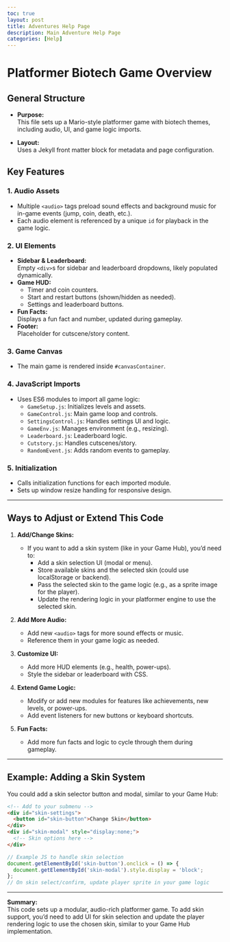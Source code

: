 ```yaml
---
toc: true
layout: post
title: Adventures Help Page
description: Main Adventure Help Page
categories: [Help]
---
```


# Platformer Biotech Game Overview

## General Structure

- **Purpose:**  
  This file sets up a Mario-style platformer game with biotech themes, including audio, UI, and game logic imports.

- **Layout:**  
  Uses a Jekyll front matter block for metadata and page configuration.

## Key Features

### 1. **Audio Assets**
- Multiple `<audio>` tags preload sound effects and background music for in-game events (jump, coin, death, etc.).
- Each audio element is referenced by a unique `id` for playback in the game logic.

### 2. **UI Elements**
- **Sidebar & Leaderboard:**  
  Empty `<div>`s for sidebar and leaderboard dropdowns, likely populated dynamically.
- **Game HUD:**  
  - Timer and coin counters.
  - Start and restart buttons (shown/hidden as needed).
  - Settings and leaderboard buttons.
- **Fun Facts:**  
  Displays a fun fact and number, updated during gameplay.
- **Footer:**  
  Placeholder for cutscene/story content.

### 3. **Game Canvas**
- The main game is rendered inside `#canvasContainer`.

### 4. **JavaScript Imports**
- Uses ES6 modules to import all game logic:
  - `GameSetup.js`: Initializes levels and assets.
  - `GameControl.js`: Main game loop and controls.
  - `SettingsControl.js`: Handles settings UI and logic.
  - `GameEnv.js`: Manages environment (e.g., resizing).
  - `Leaderboard.js`: Leaderboard logic.
  - `Cutstory.js`: Handles cutscenes/story.
  - `RandomEvent.js`: Adds random events to gameplay.

### 5. **Initialization**
- Calls initialization functions for each imported module.
- Sets up window resize handling for responsive design.

---

## Ways to Adjust or Extend This Code

1. **Add/Change Skins:**
   - If you want to add a skin system (like in your Game Hub), you’d need to:
     - Add a skin selection UI (modal or menu).
     - Store available skins and the selected skin (could use localStorage or backend).
     - Pass the selected skin to the game logic (e.g., as a sprite image for the player).
     - Update the rendering logic in your platformer engine to use the selected skin.

2. **Add More Audio:**
   - Add new `<audio>` tags for more sound effects or music.
   - Reference them in your game logic as needed.

3. **Customize UI:**
   - Add more HUD elements (e.g., health, power-ups).
   - Style the sidebar or leaderboard with CSS.

4. **Extend Game Logic:**
   - Modify or add new modules for features like achievements, new levels, or power-ups.
   - Add event listeners for new buttons or keyboard shortcuts.

5. **Fun Facts:**
   - Add more fun facts and logic to cycle through them during gameplay.

---

## Example: Adding a Skin System

You could add a skin selector button and modal, similar to your Game Hub:

```html
<!-- Add to your submenu -->
<div id="skin-settings">
  <button id="skin-button">Change Skin</button>
</div>
<div id="skin-modal" style="display:none;">
  <!-- Skin options here -->
</div>
```

```javascript
// Example JS to handle skin selection
document.getElementById('skin-button').onclick = () => {
  document.getElementById('skin-modal').style.display = 'block';
};
// On skin select/confirm, update player sprite in your game logic
```

---

**Summary:**  
This code sets up a modular, audio-rich platformer game. To add skin support, you’d need to add UI for skin selection and update the player rendering logic to use the chosen skin, similar to your Game Hub implementation.

<script>
// filepath: /home/kasm-user/nighthawk/GenomeGamersFrontend/navigation/Worlds/world0.md
// ...existing code...

// --- Background Music ---
const music = new Audio('{{site.baseurl}}/assets/audio/35wiidksummit.mp3'); // Change path as needed
music.loop = true;
music.volume = 0.5;

// Play music after first user interaction (required by browsers)
function startMusicOnce() {
  music.play().catch(() => {});
  window.removeEventListener('click', startMusicOnce);
  window.removeEventListener('keydown', startMusicOnce);
}
window.addEventListener('click', startMusicOnce);
window.addEventListener('keydown', startMusicOnce);
</script>